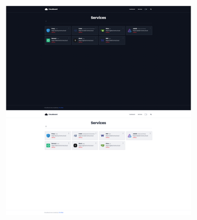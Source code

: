 <img src="../screenshots/dark.png" alt="dark screenshot" border="0">
<img src="../screenshots/light.png" alt="light screenshot" border="0">